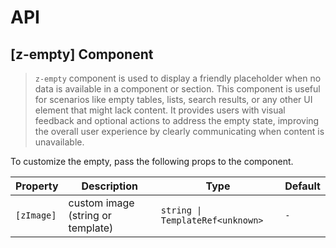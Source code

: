 # API

## [z-empty] <span class="api-type-label component">Component</span>

> `z-empty` component is used to display a friendly placeholder when no data is available in a component or section. This component is useful
for scenarios like empty tables, lists, search results, or any other UI element that might lack content. It provides users with visual
feedback and optional actions to address the empty state, improving the overall user experience by clearly communicating when content is
unavailable.

To customize the empty, pass the following props to the component.

| Property   | Description                         | Type                             | Default |
|------------|-------------------------------------|----------------------------------|---------|
| `[zImage]` | custom image (string or template)   | `string \| TemplateRef<unknown>` | `-`     |
